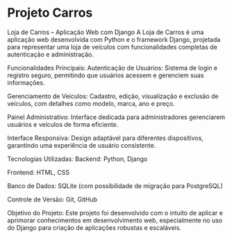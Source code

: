 # Projeto Carros 

Loja de Carros – Aplicação Web com Django
A Loja de Carros é uma aplicação web desenvolvida com Python e o framework Django, projetada para representar uma loja de veículos com funcionalidades completas de autenticação e administração.

Funcionalidades Principais:
Autenticação de Usuários: Sistema de login e registro seguro, permitindo que usuários acessem e gerenciem suas informações.

Gerenciamento de Veículos: Cadastro, edição, visualização e exclusão de veículos, com detalhes como modelo, marca, ano e preço.

Painel Administrativo: Interface dedicada para administradores gerenciarem usuários e veículos de forma eficiente.

Interface Responsiva: Design adaptável para diferentes dispositivos, garantindo uma experiência de usuário consistente.

Tecnologias Utilizadas:
Backend: Python, Django

Frontend: HTML, CSS

Banco de Dados: SQLite (com possibilidade de migração para PostgreSQL)

Controle de Versão: Git, GitHub

Objetivo do Projeto:
Este projeto foi desenvolvido com o intuito de aplicar e aprimorar conhecimentos em desenvolvimento web, especialmente no uso do Django para criação de aplicações robustas e escaláveis.
